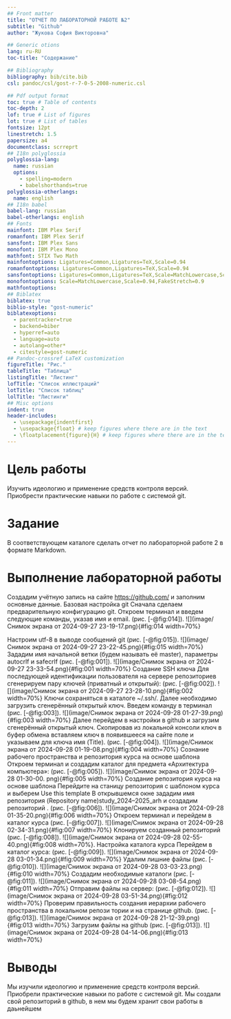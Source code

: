 ```yaml
---
## Front matter
title: "ОТЧЕТ ПО ЛАБОРАТОРНОЙ РАБОТЕ №2"
subtitle: "Github"
author: "Жукова София Викторовна"

## Generic otions
lang: ru-RU
toc-title: "Содержание"

## Bibliography
bibliography: bib/cite.bib
csl: pandoc/csl/gost-r-7-0-5-2008-numeric.csl

## Pdf output format
toc: true # Table of contents
toc-depth: 2
lof: true # List of figures
lot: true # List of tables
fontsize: 12pt
linestretch: 1.5
papersize: a4
documentclass: scrreprt
## I18n polyglossia
polyglossia-lang:
  name: russian
  options:
	- spelling=modern
	- babelshorthands=true
polyglossia-otherlangs:
  name: english
## I18n babel
babel-lang: russian
babel-otherlangs: english
## Fonts
mainfont: IBM Plex Serif
romanfont: IBM Plex Serif
sansfont: IBM Plex Sans
monofont: IBM Plex Mono
mathfont: STIX Two Math
mainfontoptions: Ligatures=Common,Ligatures=TeX,Scale=0.94
romanfontoptions: Ligatures=Common,Ligatures=TeX,Scale=0.94
sansfontoptions: Ligatures=Common,Ligatures=TeX,Scale=MatchLowercase,Scale=0.94
monofontoptions: Scale=MatchLowercase,Scale=0.94,FakeStretch=0.9
mathfontoptions:
## Biblatex
biblatex: true
biblio-style: "gost-numeric"
biblatexoptions:
  - parentracker=true
  - backend=biber
  - hyperref=auto
  - language=auto
  - autolang=other*
  - citestyle=gost-numeric
## Pandoc-crossref LaTeX customization
figureTitle: "Рис."
tableTitle: "Таблица"
listingTitle: "Листинг"
lofTitle: "Список иллюстраций"
lotTitle: "Список таблиц"
lolTitle: "Листинги"
## Misc options
indent: true
header-includes:
  - \usepackage{indentfirst}
  - \usepackage{float} # keep figures where there are in the text
  - \floatplacement{figure}{H} # keep figures where there are in the text
---
```


# Цель работы

Изучить идеологию и применение средств контроля версий. Приобрести
практические навыки по работе с системой git.

# Задание

В соответствующем каталоге сделать отчет по лабораторной работе 2 в формате Markdown.


# Выполнение лабораторной работы

Создадим учётную запись на сайте https://github.com/ и заполним
основные данные.
Базовая настройка git
Сначала сделаем предварительную конфигурацию git. Откроем терминал
и введем следующие команды, указав имя и email. (рис. [-@fig:014]). ![](image/Снимок экрана от 2024-09-27 23-19-17.png){#fig:014 width=70%}

Настроим utf-8 в выводе сообщений git (рис. [-@fig:015]). ![](image/Снимок экрана от 2024-09-27 23-22-45.png){#fig:015 width=70%}
Зададим имя начальной ветки (будем называть её master), параметры
autocrlf и safecrlf (рис. [-@fig:001]). ![](image/Снимок экрана от 2024-09-27 23-33-54.png){#fig:001 width=70%}
Создание SSH ключа
Для последующей идентификации пользователя на сервере репозиториев
сгенерируем пару ключей (приватный и открытый): (рис. [-@fig:002]). ![](image/Снимок экрана от 2024-09-27 23-28-10.png){#fig:002 width=70%}
Ключи сохраняться в каталоге ~/.ssh/.
Далее необходимо загрузить сгенерённый открытый ключ.
Введем команду в терминал (рис. [-@fig:003]). ![](image/Снимок экрана от 2024-09-28 01-27-39.png){#fig:003 width=70%}
Далее перейдем в настройки в github и загрузим сгенерённый открытый
ключ.
Скопировав из локальной консоли ключ в буфер обмена вставляем ключ в
появившееся на сайте поле и указываем для ключа имя (Title). (рис. [-@fig:004]). ![](image/Снимок экрана от 2024-09-28 01-19-08.png){#fig:004 width=70%}
Сознание рабочего пространства и репозитория курса на основе
шаблона
Откроем терминал и создадим каталог для предмета «Архитектура
компьютера»: (рис. [-@fig:005]). ![](image/Снимок экрана от 2024-09-28 01-30-00. png){#fig:005 width=70%}
Создание репозитория курса на основе шаблона
Перейдите на станицу репозитория с шаблоном курса и выберем Use this
template
В открывшемся окне зададим имя репозитория (Repository name)study_2024–2025_arh и создадим репозиторий .
(рис. [-@fig:006]). ![](image/Снимок экрана от 2024-09-28 01-35-20.png){#fig:006 width=70%}
Откроем терминал и перейдем в каталог курса
(рис. [-@fig:007]). ![](image/Снимок экрана от 2024-09-28 02-34-31.png){#fig:007 width=70%}
Клонируем созданный репозиторий (рис. [-@fig:008]). ![](image/Снимок экрана от 2024-09-28 02-55-40.png){#fig:008 width=70%}. Настройка каталога курса
Перейдем в каталог курса: (рис. [-@fig:009]). ![](image/Снимок экрана от 2024-09-28 03-01-34.png){#fig:009 width=70%}
Удалим лишние файлы (рис. [-@fig:010]). ![](image/Снимок экрана от 2024-09-28 03-03-23.png){#fig:010 width=70%}
Cоздадим необходимые каталоги (рис. [-@fig:011]). ![](image/Снимок экрана от 2024-09-28 03-08-54.png){#fig:011 width=70%}
Отправим файлы на сервер: (рис. [-@fig:012]). ![](image/Снимок экрана от 2024-09-28 03-51-34.png){#fig:012 width=70%}
Проверим правильность создания иерархии рабочего пространства в
локальном репози тории и на странице github.
(рис. [-@fig:013]). ![](image/Снимок экрана от 2024-09-28 21-12-39.png){#fig:013 width=70%}
Загрузим файлы на github
(рис. [-@fig:013]). ![](image/Снимок экрана от 2024-09-28 04-14-06.png){#fig:013 width=70%}
 

# Выводы
Мы изучили идеологию и применение средств контроля версий.
Приобрели практические навыки по работе с системой git. Мы создали свой
репозиторий в github, в нем мы будем хранит свои работы в даьнейшем
